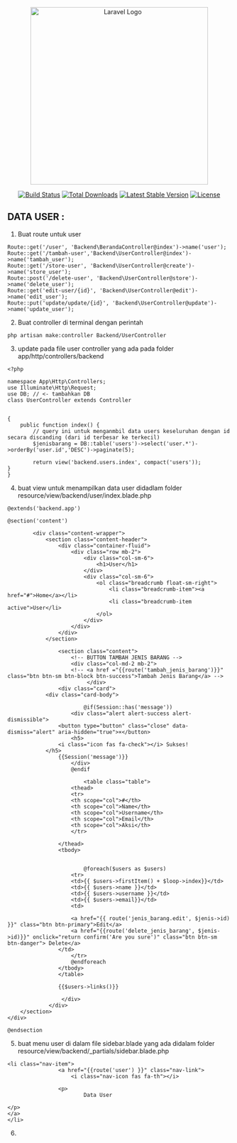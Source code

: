 <p align="center"><a href="https://laravel.com" target="_blank"><img src="https://raw.githubusercontent.com/laravel/art/master/logo-lockup/5%20SVG/2%20CMYK/1%20Full%20Color/laravel-logolockup-cmyk-red.svg" width="400" alt="Laravel Logo"></a></p>

<p align="center">
<a href="https://github.com/laravel/framework/actions"><img src="https://github.com/laravel/framework/workflows/tests/badge.svg" alt="Build Status"></a>
<a href="https://packagist.org/packages/laravel/framework"><img src="https://img.shields.io/packagist/dt/laravel/framework" alt="Total Downloads"></a>
<a href="https://packagist.org/packages/laravel/framework"><img src="https://img.shields.io/packagist/v/laravel/framework" alt="Latest Stable Version"></a>
<a href="https://packagist.org/packages/laravel/framework"><img src="https://img.shields.io/packagist/l/laravel/framework" alt="License"></a>
</p>

## DATA USER :

1. Buat route untuk user
``````
Route::get('/user', 'Backend\BerandaController@index')->name('user');
Route::get('/tambah-user','Backend\UserController@index')->name('tambah_user');
Route::get('/store-user', 'Backend\UserController@create')->name('store_user');
Route::post('/delete-user', 'Backend\UserController@store')->name('delete_user');
Route::get('edit-user/{id}', 'Backend\UserController@edit')->name('edit_user');
Route::put('update/update/{id}', 'Backend\UserController@update')->name('update_user');
``````

2. Buat controller di terminal dengan perintah
``````
php artisan make:controller Backend/UserController
``````

3. update pada file user controller yang ada pada folder app/http/controllers/backend
``````
<?php

namespace App\Http\Controllers;
use Illuminate\Http\Request;
use DB; // <- tambahkan DB
class UserController extends Controller


{
    public function index() {
        // query ini untuk menganmbil data users keseluruhan dengan id secara discanding (dari id terbesar ke terkecil)
        $jenisbarang = DB::table('users')->select('user.*')->orderBy('user.id','DESC')->paginate(5);

        return view('backend.users.index', compact('users'));
}
}
``````

4. buat view untuk menampilkan data user didadlam folder resource/view/backend/user/index.blade.php
``````
@extends('backend.app')

@section('content')

        <div class="content-wrapper">
            <section class="content-header">
                <div class="container-fluid">
                    <div class="row mb-2">
                        <div class="col-sm-6">
                            <h1>User</h1>
                        </div>
                        <div class="col-sm-6">
                            <ol class="breadcrumb float-sm-right">
                                <li class="breadcrumb-item"><a href="#">Home</a></li>
                                <li class="breadcrumb-item active">User</li>
                            </ol>
                        </div>
                    </div>
                </div>
            </section>

                <section class="content">
                    <!-- BUTTON TAMBAH JENIS BARANG -->
                    <div class="col-md-2 mb-2">
                    <!-- <a href ="{{route('tambah_jenis_barang')}}" class="btn btn-sm btn-block btn-success">Tambah Jenis Barang</a> -->
                         </div>
                <div class="card">    
            <div class="card-body">

                        @if(Session::has('message'))
                    <div class="alert alert-success alert-dismissible">
                <button type="button" class="close" data-dismiss="alert" aria-hidden="true">×</button>
                    <h5>
                <i class="icon fas fa-check"></i> Sukses!
            </h5>
                {{Session('message')}}
                    </div>
                    @endif

                        <table class="table">
                    <thead>
                    <tr>
                    <th scope="col">#</th>
                    <th scope="col">Name</th>
                    <th scope="col">Username</th>
                    <th scope="col">Email</th>
                    <th scope="col">Aksi</th>
                    </tr>

                </thead>
                <tbody>


                        @foreach($users as $users)
                    <tr>
                    <td>{{ $users->firstItem() + $loop->index}}</td>
                    <td>{{ $users->name }}</td>
                    <td>{{ $users->username }}</td>
                    <td>{{ $users->email}}</td>
                    <td>

                    <a href="{{ route('jenis_barang.edit', $jenis->id) }}" class="btn btn-primary">Edit</a>
                    <a href="{{route('delete_jenis_barang', $jenis->id)}}" onclick="return confirm('Are you sure')" class="btn btn-sm btn-danger"> Delete</a>
                </td>
                    </tr>
                    @endforeach
                </tbody>
                </table>   

                {{$users->links()}}  

                 </div>
             </div>
    </section>
</div>

@endsection
``````

5. buat menu user di dalam file sidebar.blade yang ada didalam folder resource/view/backend/_partials/sidebar.blade.php
``````
<li class="nav-item">
                <a href="{{route('user') }}" class="nav-link">
                    <i class="nav-icon fas fa-th"></i>

                <p>
                        Data User
                
</p>
</a>
</li>
``````
6. 